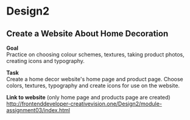 # Design2
## **Create a Website About Home Decoration**

**Goal**\
Practice on choosing colour schemes, textures, taking product photos, creating icons and typography.

**Task**\
Create a home decor website's home page and product page. Choose colors, textures, typography and create icons for use on the website.

**Link to website** (only home page and products page are created)\
http://frontenddeveloper-creativevision.one/Design2/module-assignment03/index.html
